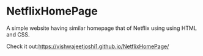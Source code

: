 # NetflixHomePage
A simple website having similar homepage that of Netflix using using HTML and CSS.


Check it out:https://vishwajeetjoshi1.github.io/NetflixHomePage/
